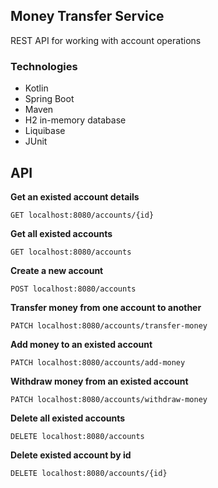 ## Money Transfer Service
REST API for working with account operations

### Technologies
- Kotlin
- Spring Boot
- Maven
- H2 in-memory database
- Liquibase
- JUnit

**API**
-

**Get an existed account details**

    GET localhost:8080/accounts/{id}

**Get all existed accounts**

    GET localhost:8080/accounts

**Create a new account**

    POST localhost:8080/accounts

**Transfer money from one account to another**

    PATCH localhost:8080/accounts/transfer-money

**Add money to an existed account**

    PATCH localhost:8080/accounts/add-money

**Withdraw money from an existed account**

    PATCH localhost:8080/accounts/withdraw-money

**Delete all existed accounts**

    DELETE localhost:8080/accounts

**Delete existed account by id**

    DELETE localhost:8080/accounts/{id}
